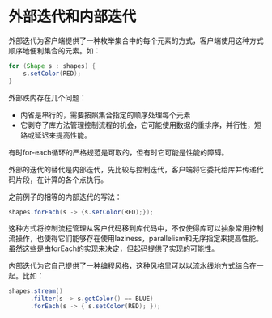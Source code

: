 # 外部迭代和内部迭代

外部迭代为客户端提供了一种枚举集合中的每个元素的方式，客户端使用这种方式顺序地便利集合的元素。如：

```java
for (Shape s : shapes) {
    s.setColor(RED);
}
```

外部跌内存在几个问题：
* 内省是串行的，需要按照集合指定的顺序处理每个元素
* 它剥夺了库方法管理控制流程的机会，它可能使用数据的重排序，并行性，短路或延迟来提高性能。

有时for-each循环的严格规范是可取的，但有时它可能是性能的障碍。


外部的迭代的替代是内部迭代，先比较与控制迭代，客户端将它委托给库并传递代码片段，在计算的各个点执行。

之前例子的相等的内部迭代的写法：

```java
shapes.forEach(s -> {s.setColor(RED);});
```


这种方式将控制流程管理从客户代码移到库代码中，不仅使得库可以抽象常用控制流操作，也使得它们能够存在使用laziness，parallelism和无序指定来提高性能。虽然这些是由forEach的实现来决定，但起码提供了实现的可能性。

内部迭代为它自己提供了一种编程风格，这种风格里可以以流水线地方式结合在一起。比如：
```java
shapes.stream()
      .filter(s -> s.getColor() == BLUE)
      .forEach(s -> { s.setColor(RED); });
```
